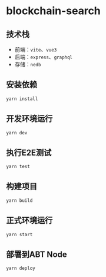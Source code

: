 # blockchain-search

## 技术栈

- 前端：`vite`、`vue3`
- 后端：`express`、`graphql`
- 存储：`nedb`

## 安装依赖

```sh
yarn install
```

## 开发环境运行

```sh
yarn dev
```

## 执行E2E测试

```sh
yarn test
```

## 构建项目

```sh
yarn build
```

## 正式环境运行

```sh
yarn start
```

## 部署到ABT Node

```sh
yarn deploy
```